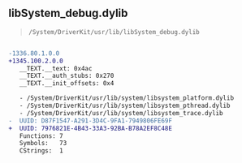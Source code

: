 ## libSystem_debug.dylib

> `/System/DriverKit/usr/lib/libSystem_debug.dylib`

```diff

-1336.80.1.0.0
+1345.100.2.0.0
   __TEXT.__text: 0x4ac
   __TEXT.__auth_stubs: 0x270
   __TEXT.__init_offsets: 0x4

   - /System/DriverKit/usr/lib/system/libsystem_platform.dylib
   - /System/DriverKit/usr/lib/system/libsystem_pthread.dylib
   - /System/DriverKit/usr/lib/system/libsystem_trace.dylib
-  UUID: D87F1547-A291-3D4C-9FA1-7949806FE69F
+  UUID: 7976821E-4B43-33A3-92BA-B78A2EF8C48E
   Functions: 7
   Symbols:   73
   CStrings:  1

```
